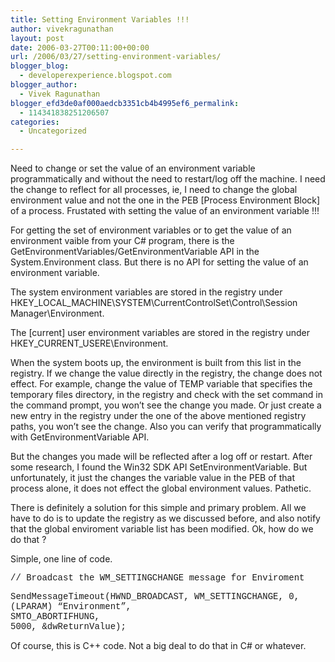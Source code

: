 ```yaml
---
title: Setting Environment Variables !!!
author: vivekragunathan
layout: post
date: 2006-03-27T00:11:00+00:00
url: /2006/03/27/setting-environment-variables/
blogger_blog:
  - developerexperience.blogspot.com
blogger_author:
  - Vivek Ragunathan
blogger_efd3de0af000aedcb3351cb4b4995ef6_permalink:
  - 114341838251206507
categories:
  - Uncategorized

---
```

Need to change or set the value of an environment variable programmatically and without the need to restart/log off the machine. I need the change to reflect for all processes, ie, I need to change the global environment value and not the one in the PEB [Process Environment Block] of a process. Frustated with setting the value of an environment variable !!!

For getting the set of environment variables or to get the value of an environment vaible from your C# program, there is the GetEnvironmentVariables/GetEnvironmentVariable API in the System.Environment class. But there is no API for setting the value of an environment variable.

The system environment variables are stored in the registry under HKEY\_LOCAL\_MACHINE\SYSTEM\CurrentControlSet\Control\Session Manager\Environment.

The [current] user environment variables are stored in the registry under HKEY\_CURRENT\_USERE\Environment.

When the system boots up, the environment is built from this list in the registry. If we change the value directly in the registry, the change does not effect. For example, change the value of TEMP variable that specifies the temporary files directory, in the registry and check with the set command in the command prompt, you won&#8217;t see the change you made. Or just create a new entry in the registry under the one of the above mentioned registry paths, you won&#8217;t see the change. Also you can verify that programmatically with GetEnvironmentVariable API.

But the changes you made will be reflected after a log off or restart. After some research, I found the Win32 SDK API SetEnvironmentVariable. But unfortunately, it just the changes the variable value in the PEB of that process alone, it does not effect the global environment values. Pathetic.

There is definitely a solution for this simple and primary problem. All we have to do is to update the registry as we discussed before, and also notify that the global enviroment variable list has been modified. Ok, how do we do that ?

Simple, one line of code.

<span style="font-family:courier new;">// Broadcast the WM_SETTINGCHANGE message for Enviroment</span>

<span style="font-family:courier new;">SendMessageTimeout(HWND_BROADCAST, WM_SETTINGCHANGE, 0,</span>  
    <span style="font-family:courier new;">(LPARAM) &#8220;Environment&#8221;,</span>  
    <span style="font-family:courier new;">SMTO_ABORTIFHUNG,</span>  
    <span style="font-family:courier new;">5000, &dwReturnValue);</p> 

<p>
  </span>Of course, this is C++ code. Not a big deal to do that in C# or whatever.
</p>
